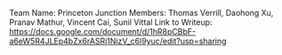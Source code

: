 Team Name: Princeton Junction
Members: Thomas Verrill, Daohong Xu, Pranav Mathur, Vincent Cai, Sunil Vittal
Link to Writeup: https://docs.google.com/document/d/1hR8pCBbF-a6eW5R4JLEp4bZx6rASRj1NizV_c6l9yuc/edit?usp=sharing